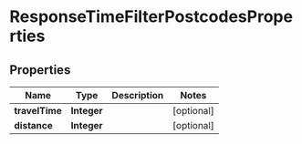 

# ResponseTimeFilterPostcodesProperties

## Properties

Name | Type | Description | Notes
------------ | ------------- | ------------- | -------------
**travelTime** | **Integer** |  |  [optional]
**distance** | **Integer** |  |  [optional]



